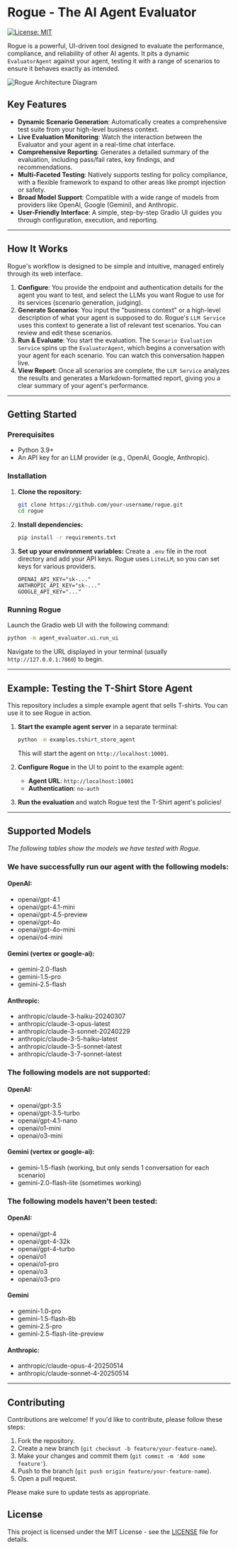 # Rogue - The AI Agent Evaluator

[![License: MIT](https://img.shields.io/badge/License-MIT-yellow.svg)](https://opensource.org/licenses/MIT)

Rogue is a powerful, UI-driven tool designed to evaluate the performance, compliance, and reliability of other AI agents. It pits a dynamic `EvaluatorAgent` against your agent, testing it with a range of scenarios to ensure it behaves exactly as intended.

![Rogue Architecture Diagram](https://mermaid.ink/svg/pako:eNqNVMtqwzAQ_JdCchdKbNu2Q-lDQqElPRR6KAXb2MZWlkS2k4IQ_71z0oYtFNpLkvfNeDNzYwEbkV1KkQeEAW2Jq5zKCaK39D20t0_y3K-cK63tQp22Y2A1g-cCTYt8pS0yW0U0L8o_dGzWwQpTz24F75q0b4dZ6d7wOaC7601NAnX_n2RkI8E30E14M9S7T5wB3y2-e2V1h1hY-f0i-eC3e-Qj5j53zN-gP90d1q-2y09h_3s-P_D8mPjC9i22kI8YyR7jTz2xJ40_5uS793t5g3J56a5c1x66w1mU6WlHwJmI31eI6QjC9c8Qk1hWzGgK201kYn_G68Y_hM62vV-wz_T-vJm6H6yO_i3iE_J8-y3_C_4D9Yk_gE9oP_v)

## Key Features

- **Dynamic Scenario Generation**: Automatically creates a comprehensive test suite from your high-level business context.
- **Live Evaluation Monitoring**: Watch the interaction between the Evaluator and your agent in a real-time chat interface.
- **Comprehensive Reporting**: Generates a detailed summary of the evaluation, including pass/fail rates, key findings, and recommendations.
- **Multi-Faceted Testing**: Natively supports testing for policy compliance, with a flexible framework to expand to other areas like prompt injection or safety.
- **Broad Model Support**: Compatible with a wide range of models from providers like OpenAI, Google (Gemini), and Anthropic.
- **User-Friendly Interface**: A simple, step-by-step Gradio UI guides you through configuration, execution, and reporting.

---

## How It Works

Rogue's workflow is designed to be simple and intuitive, managed entirely through its web interface.

1.  **Configure**: You provide the endpoint and authentication details for the agent you want to test, and select the LLMs you want Rogue to use for its services (scenario generation, judging).
2.  **Generate Scenarios**: You input the "business context" or a high-level description of what your agent is supposed to do. Rogue's `LLM Service` uses this context to generate a list of relevant test scenarios. You can review and edit these scenarios.
3.  **Run & Evaluate**: You start the evaluation. The `Scenario Evaluation Service` spins up the `EvaluatorAgent`, which begins a conversation with your agent for each scenario. You can watch this conversation happen live.
4.  **View Report**: Once all scenarios are complete, the `LLM Service` analyzes the results and generates a Markdown-formatted report, giving you a clear summary of your agent's performance.

---

## Getting Started

### Prerequisites

- Python 3.9+
- An API key for an LLM provider (e.g., OpenAI, Google, Anthropic).

### Installation

1.  **Clone the repository:**

    ```bash
    git clone https://github.com/your-username/rogue.git
    cd rogue
    ```

2.  **Install dependencies:**

    ```bash
    pip install -r requirements.txt
    ```

3.  **Set up your environment variables:**
    Create a `.env` file in the root directory and add your API keys. Rogue uses `LiteLLM`, so you can set keys for various providers.
    ```env
    OPENAI_API_KEY="sk-..."
    ANTHROPIC_API_KEY="sk-..."
    GOOGLE_API_KEY="..."
    ```

### Running Rogue

Launch the Gradio web UI with the following command:

```bash
python -m agent_evaluator.ui.run_ui
```

Navigate to the URL displayed in your terminal (usually `http://127.0.0.1:7860`) to begin.

---

## Example: Testing the T-Shirt Store Agent

This repository includes a simple example agent that sells T-shirts. You can use it to see Rogue in action.

1.  **Start the example agent server** in a separate terminal:

    ```bash
    python -m examples.tshirt_store_agent
    ```

    This will start the agent on `http://localhost:10001`.

2.  **Configure Rogue** in the UI to point to the example agent:

    - **Agent URL**: `http://localhost:10001`
    - **Authentication**: `no-auth`

3.  **Run the evaluation** and watch Rogue test the T-Shirt agent's policies!

---

## Supported Models

_The following tables show the models we have tested with Rogue._

### We have successfully run our agent with the following models:

#### OpenAI:

- openai/gpt-4.1
- openai/gpt-4.1-mini
- openai/gpt-4.5-preview
- openai/gpt-4o
- openai/gpt-4o-mini
- openai/o4-mini

#### Gemini (vertex or google-ai):

- gemini-2.0-flash
- gemini-1.5-pro
- gemini-2.5-flash

#### Anthropic:

- anthropic/claude-3-haiku-20240307
- anthropic/claude-3-opus-latest
- anthropic/claude-3-sonnet-20240229
- anthropic/claude-3-5-haiku-latest
- anthropic/claude-3-5-sonnet-latest
- anthropic/claude-3-7-sonnet-latest

### The following models are not supported:

#### OpenAI:

- openai/gpt-3.5
- openai/gpt-3.5-turbo
- openai/gpt-4.1-nano
- openai/o1-mini
- openai/o3-mini

#### Gemini (vertex or google-ai):

- gemini-1.5-flash (working, but only sends 1 conversation for each scenario)
- gemini-2.0-flash-lite (sometimes working)

### The following models haven't been tested:

#### OpenAI:

- openai/gpt-4
- openai/gpt-4-32k
- openai/gpt-4-turbo
- openai/o1
- openai/o1-pro
- openai/o3
- openai/o3-pro

#### Gemini

- gemini-1.0-pro
- gemini-1.5-flash-8b
- gemini-2.5-pro
- gemini-2.5-flash-lite-preview

#### Anthropic:

- anthropic/claude-opus-4-20250514
- anthropic/claude-sonnet-4-20250514

---

## Contributing

Contributions are welcome! If you'd like to contribute, please follow these steps:

1.  Fork the repository.
2.  Create a new branch (`git checkout -b feature/your-feature-name`).
3.  Make your changes and commit them (`git commit -m 'Add some feature'`).
4.  Push to the branch (`git push origin feature/your-feature-name`).
5.  Open a pull request.

Please make sure to update tests as appropriate.

## License

This project is licensed under the MIT License - see the [LICENSE](LICENSE) file for details.
